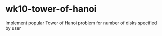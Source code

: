 # wk10-tower-of-hanoi
Implement popular Tower of Hanoi problem for number of disks specified by user
